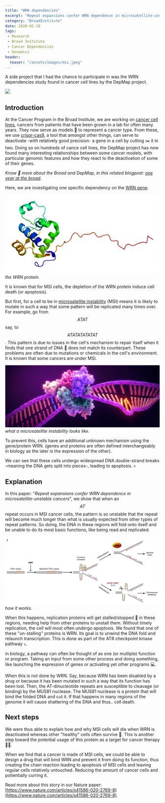 ```yaml
---
title: "WRN dependencies"
excerpt: "Repeat expansions confer WRN dependence in microsatellite-unstable cancers"
category: "BroadInstitute"
date: 2020-02-10
tags:
 - Research
 - Broad Institute
 - Cancer Dependencies
 - Genomics
header:
  teaser: "/assets/images/msi.jpeg"
---
```


A side project that I had the chance to participate in was the WRN dependencies study found in cancer cell lines by the DepMap project.

![](/assets/images/depmap-logo.png)

## Introduction

At the Cancer Program in the Broad Institute, we are working on [cancer cell lines](https://www.cancer.gov/publications/dictionaries/cancer-terms/def/cancer-cell-line), cancers from patients that have been grown in a lab for often many years. They now serve as models 👷 to represent a cancer type. 
From these, we use [crispr-cas9](https://www.yourgenome.org/facts/what-is-crispr-cas9), a tool that amongst other things, can serve to deactivate -with relatively good precision- a gene in a cell by cutting ✂️ it in two.
Doing so on hundreds of cance cell lines, the DepMap project has now found many interesting relationships between some cancer models, with particular genomic features and how they react to the deactivation of some of their genes.

_Know 💁 more about the Broad and DepMap, in this related blogpost: [one year at the broad](www.jkobject.com/2020-06-11-one-year-at-the-broad.html)._

Here, we are investigating one specific dependency on the [WRN gene](https://en.wikipedia.org/wiki/Werner_syndrome_helicase).

![](/assets/images/wrn.png)
_the WRN protein._

It is known that for MSI cells, the depletion of the WRN protein induce cell death (or apoptosis).

But first, for a cell to be in [microsatellite instability](https://en.wikipedia.org/wiki/Microsatellite_instability) (MSI) means it is likely to mutate in such a way that some pattern will be replicated many times over. For example, go from $$ATAT$$ say, to $$ATATATATATAT$$. This pattern is due to issues in the cell's mechanism to repair itself when it finds that one strand of DNA 🧬 does not match its counterpart. These problems are often due to mutations or chemicals in the cell's environment. It is known that some cancers are under MSI.

![](/assets/images/msi.jpeg)
_what a microsatellite instability looks like._

To prevent this, cells have an additional unknown mechanism using the gene/protein WRN. 
(genes and proteins are often defined interchangeably in biology as the later is the expression of the other).

We can see that these cells undergo widespread DNA double-strand breaks -meaning the DNA gets split into pieces-, leading to apoptosis. 💀

## Explanation

In this paper: "*Repeat expansions confer WRN dependence in microsatellite-unstable cancers*", we show that when an $$AT$$ repeat occurs in MSI cancer cells, the pattern is so unstable that the repeat will become much longer than what is usually expected from other types of repeat patterns. So doing, the DNA in these regions will fold onto itself and be unable to do its most basic functions, like being read and replicated.

![](/assets/images/msi_mechanism.png)
_how it works._

When this happens, replication proteins will get stalled/stopped 🛑 in these regions, needing help from other proteins to unstall them. Without timely replication, the cell will most often undergo apoptosis. We found that one of these "un-stalling" proteins is WRN. Its goal is to unwind the DNA fold and relaunch transcription. This is done as part of the ATR checkpoint kinase pathway ⤵️.

in biology, a pathway can often be thought of as one (or mutliple) function or program. Taking an input from some other process and doing something, like launching the expression of genes or activating yet other programs 💻.

When this is not done by WRN. Say, because WRN has been disabled by a drug or because it has been mutated in such a way that its function has been lost. Then, the AT-dinucleotide repeats are susceptible to cleavage (or binding) by the MUS81 nuclease.
The MUS81 nuclease is a protein that will bind the folded DNA and cut it. If that happens in many regions of the genome it will cause shattering of the DNA and thus.. cell death.

## Next steps

We were thus able to explain how and why MSI cells will die when WRN is deactivated whereas other "healthy" cells often survive 🤯.
This is another step toward the potential usage of this protein as a target for cancer therapy 🧑‍⚕️.

When we find that a cancer is made of MSI cells, we could be able to design a drug that will bind WRN and prevent it from doing its function, thus creating the chain reaction leading to apoptosis of MSI cells and leaving regular cells relatively untouched. Reducing the amount of cancer cells and potientially curring it.

Read more about this story in our Nature paper: [https://www.nature.com/articles/s41586-020-2769-8](https://www.nature.com/articles/s41586-020-2769-8).